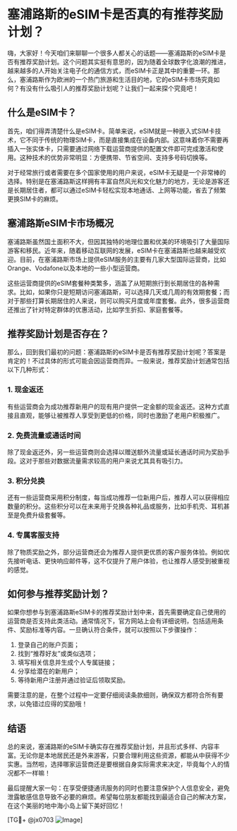 # 塞浦路斯的eSIM卡是否真的有推荐奖励计划？

嗨，大家好！今天咱们来聊聊一个很多人都关心的话题——塞浦路斯的eSIM卡是否有推荐奖励计划。这个问题其实挺有意思的，因为随着全球数字化浪潮的推进，越来越多的人开始关注电子化的通信方式，而eSIM卡正是其中的重要一环。那么，塞浦路斯作为欧洲的一个热门旅游和生活目的地，它的eSIM卡市场究竟如何？有没有什么吸引人的推荐奖励计划呢？让我们一起来探个究竟吧！

## 什么是eSIM卡？

首先，咱们得弄清楚什么是eSIM卡。简单来说，eSIM就是一种嵌入式SIM卡技术，它不同于传统的物理SIM卡，而是直接集成在设备内部。这意味着你不需要再插入一张实体卡，只需要通过网络下载运营商提供的配置文件即可完成激活和使用。这种技术的优势非常明显：方便携带、节省空间、支持多号码切换等。

对于经常旅行或者需要在多个国家使用的用户来说，eSIM卡无疑是一个非常棒的选择。特别是在塞浦路斯这样拥有丰富自然风光和文化魅力的地方，无论是游客还是长期居住者，都可以通过eSIM卡轻松实现本地通话、上网等功能，省去了频繁更换SIM卡的麻烦。

## 塞浦路斯eSIM卡市场概况

塞浦路斯虽然国土面积不大，但因其独特的地理位置和优美的环境吸引了大量国际游客和移民。近年来，随着移动互联网的发展，eSIM卡在塞浦路斯也越来越受欢迎。目前，在塞浦路斯市场上提供eSIM服务的主要有几家大型国际运营商，比如Orange、Vodafone以及本地的一些小型运营商。

这些运营商提供的eSIM套餐种类繁多，涵盖了从短期旅行到长期居住的各种需求。比如，如果你只是短期访问塞浦路斯，可以选择几天或几周的有效期套餐；而对于那些打算长期居住的人来说，则可以购买月度或年度套餐。此外，很多运营商还推出了针对特定群体的优惠活动，比如学生折扣、家庭套餐等。

## 推荐奖励计划是否存在？

那么，回到我们最初的问题：塞浦路斯的eSIM卡是否有推荐奖励计划呢？答案是肯定的！不过具体的形式可能会因运营商而异。一般来说，推荐奖励计划通常包括以下几种形式：

### 1. **现金返还**
有些运营商会为成功推荐新用户的现有用户提供一定金额的现金返还。这种方式直接且直观，能够让被推荐人享受到更低的价格，同时也激励了老用户积极推广。

### 2. **免费流量或通话时间**
除了现金返还外，另一些运营商则会选择以赠送额外流量或延长通话时间为奖励手段。这对于那些对数据流量需求较高的用户来说尤其具有吸引力。

### 3. **积分兑换**
还有一些运营商采用积分制度，每当成功推荐一位新用户后，推荐人可以获得相应数量的积分。这些积分可以在未来用于兑换各种礼品或服务，比如手机壳、耳机甚至是免费升级套餐等。

### 4. **专属客服支持**
除了物质奖励之外，部分运营商还会为推荐人提供更优质的客户服务体验。例如优先接听电话、更快响应邮件等，这不仅提升了用户体验，也让推荐人感受到被重视的感觉。

## 如何参与推荐奖励计划？

如果你想参与到塞浦路斯eSIM卡的推荐奖励计划中来，首先需要确定自己使用的运营商是否支持此类活动。通常情况下，官方网站上会有详细说明，包括适用条件、奖励标准等内容。一旦确认符合条件，就可以按照以下步骤操作：

1. 登录自己的账户页面；
2. 找到“推荐好友”或类似选项；
3. 填写相关信息并生成个人专属链接；
4. 分享给潜在的新用户；
5. 等待新用户注册并通过验证后领取奖励。

需要注意的是，在整个过程中一定要仔细阅读条款细则，确保双方都符合所有要求，以免错过应得的奖励哦！

## 结语

总的来说，塞浦路斯的eSIM卡确实存在推荐奖励计划，并且形式多样、内容丰富。无论你是本地居民还是外来游客，只要合理利用这些资源，都能从中获得不少实惠。当然啦，选择哪家运营商还是要根据自身实际需求来决定，毕竟每个人的情况都不一样嘛！

最后提醒大家一句：在享受便捷通讯服务的同时也要注意保护个人信息安全，避免泄露敏感信息导致不必要的麻烦。希望每位朋友都能找到最适合自己的解决方案，在这个美丽的地中海小岛上留下美好回忆！

[TG💪+ @jx0703 ![Image](https://github.com/user-attachments/assets/dbca1d08-cadb-493c-b0ec-ad6f7a83f270)]